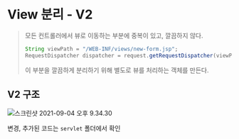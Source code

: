 # View 분리 - V2

> 모든 컨트롤러에서 뷰로 이동하는 부분에 중복이 있고, 깔끔하지 않다.
>
> ```java
> String viewPath = "/WEB-INF/views/new-form.jsp";
> RequestDispatcher dispatcher = request.getRequestDispatcher(viewPath); dispatcher.forward(request, response);
> 
> ```
>
> 이 부분을 깔끔하게 분리하기 위해 별도로 뷰를 처리하는 객체를 만든다.



## V2 구조

![스크린샷 2021-09-04 오후 9.34.30](../Desktop/TIL/md-images/%E1%84%89%E1%85%B3%E1%84%8F%E1%85%B3%E1%84%85%E1%85%B5%E1%86%AB%E1%84%89%E1%85%A3%E1%86%BA%202021-09-04%20%E1%84%8B%E1%85%A9%E1%84%92%E1%85%AE%209.34.30.png)



변경, 추가된 코드는 `servlet` 폴더에서 확인